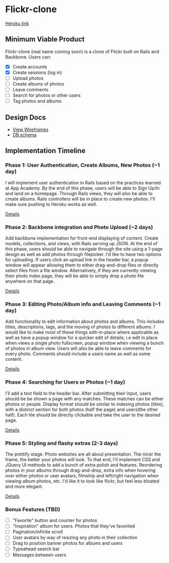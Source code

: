 # Flickr-clone

[Heroku link][heroku]

[heroku]: http://flickr-capstone.herokuapp.com

## Minimum Viable Product
Flickr-clone (real name coming soon) is a clone of Flickr built on Rails and Backbone. Users can:

<!-- This is a Markdown checklist. Use it to keep track of your progress! -->

- [x] Create accounts
- [x] Create sessions (log in)
- [ ] Upload photos
- [ ] Create albums of photos
- [ ] Leave comments
- [ ] Search for photos or other users
- [ ] Tag photos and albums

## Design Docs
* [View Wireframes][views]
* [DB schema][schema]

[views]: ./docs/views.md
[schema]: ./docs/schema.md

## Implementation Timeline

### Phase 1: User Authentication, Create Albums, New Photos (~1 day)
I will implement user authentication in Rails based on the practices learned at
App Academy. By the end of this phase, users will be able to Sign Up/In and land
on a homepage. Through Rails views, they will also be able to create albums.
Rails controllers will be in place to create new photos. I'll make
sure pushing to Heroku works as well.

[Details][phase-one]

### Phase 2: Backbone integration and Photo Upload (~2 days)
Add backbone implementation for front-end displaying of content. Create models, collections, and views, with Rails serving up JSON. At the end of this phase,
users should be able to navigate through the site using a 1-page design as well
as add photos through filepicker. I'd like to have two options for uploading. If
users click an upload link in the header bar, a popup window will appear allowing them to either drag-and-drop files or directly select files from a file window. Alternatively, if they are currently viewing their photo index page, they will be able to simply drop a photo file anywhere on that page.

[Details][phase-two]

### Phase 3: Editing Photo/Album info and Leaving Comments (~1 day)
Add functionality to edit information about photos and albums. This includes
titles, descriptions, tags, and the moving of photos to different albums. I would like to make most of these things edit-in-place where applicable as well as have a popup window for a quicker edit of details; i.e edit in place when views a single photo fullscreen, popup window when viewing a bunch of photos in album view. Users will also be able to leave comments for every photo. Comments should include a users name as well as some content.

[Details][phase-three]

### Phase 4: Searching for Users or Photos (~1 day)
I'll add a text field to the header bar. After submitting their input, users
should be be shown a page with any matches. These matches can be either photos
or people. Display format should be similar to indexing photos (tiles), with a distinct section for both photos (half the page) and users(the other half). Each tile should be directly clickable and take the user to the desired page.


[Details][phase-four]

### Phase 5: Styling and flashy extras (2-3 days)
The prettify stage. Photo websites are all about presentation. The nicer the frame, the better your photos will look. To that end, I'll implement CSS and JQuery UI methods to add a bunch of extra polish and features. Reordering photos in your albums through drag-and-drop, extra info when hovering over either photos or user avatars, filmstrip and left/right navigation when viewing album photos, etc. I'd like it to look like flickr, but feel less bloated and more elegant.

[Details][phase-five]

### Bonus Features (TBD)
- [ ] "Favorite" button and counter for photos
- [ ] "Inspiration" album for users. Photos that they've favorited
- [ ] Pagination/infinite scroll
- [ ] User avatars by way of resizing any photo in their collection
- [ ] Drag to position banner photos for albums and users
- [ ] Typeahead search bar
- [ ] Messages between users

[phase-one]: ./docs/phases/phase1.md
[phase-two]: ./docs/phases/phase2.md
[phase-three]: ./docs/phases/phase3.md
[phase-four]: ./docs/phases/phase4.md
[phase-five]: ./docs/phases/phase5.md
